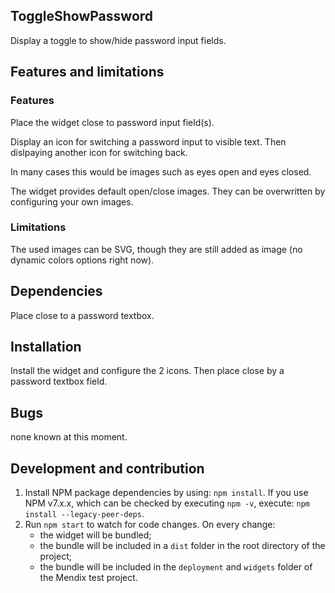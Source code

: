 ## ToggleShowPassword

Display a toggle to show/hide password input fields.

## Features and limitations

### Features

Place the widget close to password input field(s).

Display an icon for switching a password input to visible text. Then dislpaying another icon for switching back.

In many cases this would be images such as eyes open and eyes closed.

The widget provides default open/close images. They can be overwritten by configuring your own images.

### Limitations

The used images can be SVG, though they are still added as image (no dynamic colors options right now).

## Dependencies

Place close to a password textbox.

## Installation

Install the widget and configure the 2 icons. Then place close by a password textbox field.

## Bugs

none known at this moment.

## Development and contribution

1. Install NPM package dependencies by using: `npm install`. If you use NPM v7.x.x, which can be checked by executing
   `npm -v`, execute: `npm install --legacy-peer-deps`.
1. Run `npm start` to watch for code changes. On every change:
    - the widget will be bundled;
    - the bundle will be included in a `dist` folder in the root directory of the project;
    - the bundle will be included in the `deployment` and `widgets` folder of the Mendix test project.
